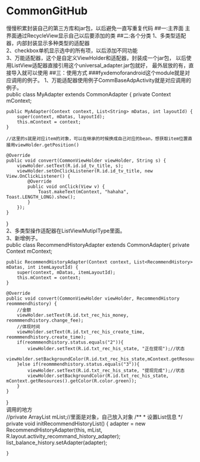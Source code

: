 # CommonGitHub
慢慢积累封装自己的第三方库和jar包，以后避免一直写重复代码
##一:主界面
主界面通过RecycleView显示自己以后要添加的类
##二:各个分类
1、多类型适配器，内部封装显示多种类型的适配器<br>
2、checkbox单机显示选中的所有项，以后添加不同功能<br>
3、万能适配器，这个是自定义ViewHolder和适配器，封装成一个jar包，
以后使用ListView适配器直接引用这个universal_adapter.jar包就好，
最外层放的有，直接导入就可以使用
##三：使用方式
###fyxdemoforandroid这个module就是对应调用的例子。
1、万能适配器使用例子CommBaseAdpActivity就是对应调用的例子。<br>
public class MyAdapter extends CommonAdapter<String> {
    private Context mContext;

    public MyAdapter(Context context, List<String> mDatas, int layoutId) {
        super(context, mDatas, layoutId);
        this.mContext = context;
    }

    //这里的s就是对应item的对象，可以在继承的时候换成自己对应的bean，想获取item位置直接用viewHolder.getPosition()
  
    @Override
    public void convert(CommonViewHolder viewHolder, String s) {
        viewHolder.setText(R.id.id_tv_title, s);
        viewHolder.setOnClickListener(R.id.id_tv_title, new View.OnClickListener() {
            @Override
            public void onClick(View v) {
                Toast.makeText(mContext, "hahaha", Toast.LENGTH_LONG).show();
            }
        });
    }
}
<br>
2、多类型操作适配器在ListViewMutiplType里面。<br>
3、新增例子。<br>
public class RecommendHistoryAdapter extends CommonAdapter<RecommendHistory>{
	private Context mContext;

	public RecommendHistoryAdapter(Context context, List<RecommendHistory> mDatas, int itemLayoutId) {
		super(context, mDatas, itemLayoutId);
		this.mContext = context;
	}

	@Override
	public void convert(CommonViewHolder viewHolder, RecommendHistory reommmendhistory) {
		//金额
		viewHolder.setText(R.id.txt_rec_his_money, reommmendhistory.change_fee);
		//体现时间
		viewHolder.setText(R.id.txt_rec_his_create_time, reommmendhistory.create_time);
		if(reommmendhistory.status.equals("2")){
			viewHolder.setText(R.id.txt_rec_his_state, "正在提现");//状态
			viewHolder.setBackgroundColor(R.id.txt_rec_his_state,mContext.getResources().getColor(R.color.yellow_f4ba00));
		}else if(reommmendhistory.status.equals("3")){
			viewHolder.setText(R.id.txt_rec_his_state, "提现完成");//状态
			viewHolder.setBackgroundColor(R.id.txt_rec_his_state, mContext.getResources().getColor(R.color.green));
		}
	}

}
<br>
调用的地方<br>
	//private ArrayList<RecommendHistory> mList;//里面是对象，自己放入对象
	/**
	 * 设置List信息
	 */
	private void initRecommendHistoryList() {
		adapter = new RecommendHistoryAdapter(this, mList, R.layout.activity_recommand_history_adapter);
		list_balance_history.setAdapter(adapter);
		
	}

